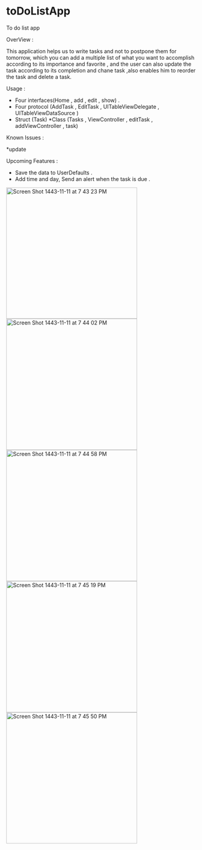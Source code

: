 # toDoListApp


To do list app 

OverView : 


This application helps us to write  tasks  and not to postpone them for tomorrow, which you can add a multiple list of what you want to accomplish according to its importance and favorite , and the user can also update the task according to its completion and chane task  ,also enables him to reorder the task and delete a task.

Usage :

* Four interfaces(Home , add , edit , show) . 
* Four protocol (AddTask , EditTask , UITableViewDelegate , UITableViewDataSource )
* Struct (Task)
*Class (Tasks , ViewController , editTask , addViewController , task)


Known Issues :

*update 


Upcoming Features :
* Save the data to UserDefaults .
*  Add time and day,  Send an alert when the task is due .


<img width="348" alt="Screen Shot 1443-11-11 at 7 43 23 PM" src="https://user-images.githubusercontent.com/91524880/173113597-869f5e8a-f3bf-4445-a55f-a3d82c163853.png">
<img width="348" alt="Screen Shot 1443-11-11 at 7 44 02 PM" src="https://user-images.githubusercontent.com/91524880/173114194-9102b374-391f-488d-befb-a9c28fe29333.png">

<img width="348" alt="Screen Shot 1443-11-11 at 7 44 58 PM" src="https://user-images.githubusercontent.com/91524880/173114558-06077b28-5952-45f2-bd23-178d07ac9446.png">

<img width="348" alt="Screen Shot 1443-11-11 at 7 45 19 PM" src="https://user-images.githubusercontent.com/91524880/173114652-3a0d043a-62cf-4ab2-83d1-1ae49c7ffffc.png">

<img width="348" alt="Screen Shot 1443-11-11 at 7 45 50 PM" src="https://user-images.githubusercontent.com/91524880/173114807-d2e07bdd-8ecc-4cdd-bfc0-7d46786c963c.png">
